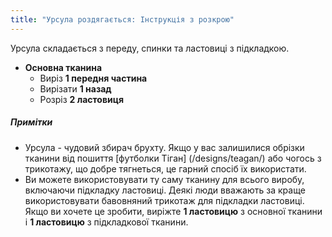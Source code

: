 ```yaml
---
title: "Урсула роздягається: Інструкція з розкрою"
---
```


Урсула складається з переду, спинки та ластовиці з підкладкою.

- **Основна тканина**
  - Виріз **1 передня частина**
  - Вирізати **1 назад**
  - Розріз **2 ластовиця**

<Note>

##### Примітки

- Урсула - чудовий збирач брухту. Якщо у вас залишилися обрізки тканини від пошиття [футболки Тіган] (/designs/teagan/) або чогось з трикотажу, що добре тягнеться, це гарний спосіб їх використати.
- Ви можете використовувати ту саму тканину для всього виробу, включаючи підкладку ластовиці. Деякі люди вважають за краще використовувати бавовняний трикотаж для підкладки ластовиці. Якщо ви хочете це зробити, виріжте **1 ластовицю** з основної тканини і **1 ластовицю** з підкладкової тканини.

</Note>
